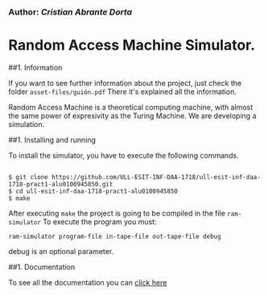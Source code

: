 ### Author: *Cristian Abrante Dorta*

# Random Access Machine Simulator.

##1. Information

If you want to see further information about the project, just check the folder `asset-files/guión.pdf`
There it's explained all the information.

Random Access Machine is a theoretical computing machine, with almost the same power of expresivity as the Turing Machine.
We are developing a simulation.

##1. Installing and running

To install the simulator, you have to execute the following commands.

```shell

$ git clone https://github.com/ULL-ESIT-INF-DAA-1718/ull-esit-inf-daa-1718-pract1-alu0100945850.git
$ cd ull-esit-inf-daa-1718-pract1-alu0100945850
$ make

```

After executing `make` the project is going to be compiled in the file `ram-simulator`
To execute the program you must:
```shell
ram-simulator program-file in-tape-file out-tape-file debug

```

debug is an optional parameter.

##1. Documentation

To see all the documentation you can [click here](https://ull-esit-inf-daa-1718.github.io/ull-esit-inf-daa-1718-pract1-alu0100945850/)